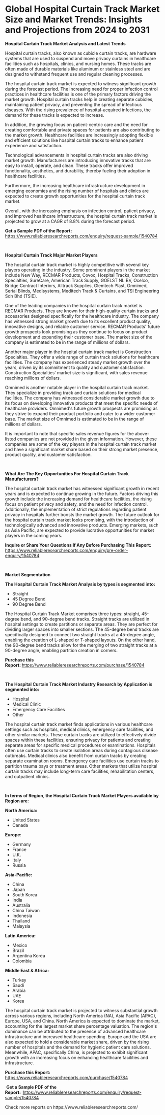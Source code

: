 <p><h1>Global Hospital Curtain Track Market Size and Market Trends: Insights and Projections from 2024 to 2031</h1></p><p><strong>Hospital Curtain Track Market Analysis and Latest Trends</strong></p>
<p><p>Hospital curtain tracks, also known as cubicle curtain tracks, are hardware systems that are used to suspend and move privacy curtains in healthcare facilities such as hospitals, clinics, and nursing homes. These tracks are often made of durable materials like aluminum or stainless steel and are designed to withstand frequent use and regular cleaning processes.</p><p>The hospital curtain track market is expected to witness significant growth during the forecast period. The increasing need for proper infection control practices in healthcare facilities is one of the primary factors driving the market growth. Hospital curtain tracks help in creating separate cubicles, maintaining patient privacy, and preventing the spread of infectious diseases. With the rising prevalence of hospital-acquired infections, the demand for these tracks is expected to increase.</p><p>In addition, the growing focus on patient-centric care and the need for creating comfortable and private spaces for patients are also contributing to the market growth. Healthcare facilities are increasingly adopting flexible and efficient solutions like hospital curtain tracks to enhance patient experience and satisfaction.</p><p>Technological advancements in hospital curtain tracks are also driving market growth. Manufacturers are introducing innovative tracks that are easy to install, operate, and clean. These tracks offer improved functionality, aesthetics, and durability, thereby fueling their adoption in healthcare facilities.</p><p>Furthermore, the increasing healthcare infrastructure development in emerging economies and the rising number of hospitals and clinics are expected to create growth opportunities for the hospital curtain track market.</p><p>Overall, with the increasing emphasis on infection control, patient privacy, and improved healthcare infrastructure, the hospital curtain track market is projected to grow at a CAGR of 8.8% during the forecast period.</p></p>
<p><strong>Get a Sample PDF of the Report:&nbsp;</strong> <a href="https://www.reliableresearchreports.com/enquiry/request-sample/1540784">https://www.reliableresearchreports.com/enquiry/request-sample/1540784</a></p>
<p>&nbsp;</p>
<p><strong>Hospital Curtain Track Major Market Players</strong></p>
<p><p>The hospital curtain track market is highly competitive with several key players operating in the industry. Some prominent players in the market include New Way, RECMAR Products, Covoc, Hospital Tracks, Construction Specialties, SureCare, American Track Supply, GOELST NL BV, Ocelco, Bridge Contract Interiors, Alltrack Supplies, Glemtech Plast, Omnimed, Serial Blinds, Medisystems, Meditech Track & Curtains, and TSI Engineering Sdn Bhd (TSIE).</p><p>One of the leading companies in the hospital curtain track market is RECMAR Products. They are known for their high-quality curtain tracks and accessories designed specifically for the healthcare industry. The company has witnessed strong market growth due to its excellent product quality, innovative designs, and reliable customer service. RECMAR Products' future growth prospects look promising as they continue to focus on product development and expanding their customer base. The market size of the company is estimated to be in the range of millions of dollars.</p><p>Another major player in the hospital curtain track market is Construction Specialties. They offer a wide range of curtain track solutions for healthcare facilities. The company has experienced steady market growth over the years, driven by its commitment to quality and customer satisfaction. Construction Specialties' market size is significant, with sales revenue reaching millions of dollars.</p><p>Omnimed is another notable player in the hospital curtain track market. They specialize in providing track and curtain solutions for medical facilities. The company has witnessed considerable market growth due to its focus on developing innovative products that meet the specific needs of healthcare providers. Omnimed's future growth prospects are promising as they strive to expand their product portfolio and cater to a wider customer base. The market size of Omnimed is estimated to be in the range of millions of dollars.</p><p>It is important to note that specific sales revenue figures for the above-listed companies are not provided in the given information. However, these companies are some of the key players in the hospital curtain track market and have a significant market share based on their strong market presence, product quality, and customer satisfaction.</p></p>
<p>&nbsp;</p>
<p><strong>What Are The Key Opportunities For Hospital Curtain Track Manufacturers?</strong></p>
<p><p>The hospital curtain track market has witnessed significant growth in recent years and is expected to continue growing in the future. Factors driving this growth include the increasing demand for healthcare facilities, the rising focus on patient privacy and safety, and the need for infection control. Additionally, the implementation of strict regulations regarding patient privacy in hospitals further boosts the market growth. The future outlook for the hospital curtain track market looks promising, with the introduction of technologically advanced and innovative products. Emerging markets, such as Asia Pacific, are expected to provide lucrative opportunities for market players in the coming years.</p></p>
<p><strong>Inquire or Share Your Questions If Any Before Purchasing This Report:</strong> <a href="https://www.reliableresearchreports.com/enquiry/pre-order-enquiry/1540784">https://www.reliableresearchreports.com/enquiry/pre-order-enquiry/1540784</a></p>
<p>&nbsp;</p>
<p><strong>Market Segmentation</strong></p>
<p><strong>The Hospital Curtain Track Market Analysis by types is segmented into:</strong></p>
<p><ul><li>Straight</li><li>45 Degree Bend</li><li>90 Degree Bend</li></ul></p>
<p><p>The Hospital Curtain Track Market comprises three types: straight, 45-degree bend, and 90-degree bend tracks. Straight tracks are utilized in hospital settings to create partitions or separate areas. They are perfect for dividing larger spaces into smaller sections. The 45-degree bend tracks are specifically designed to connect two straight tracks at a 45-degree angle, enabling the creation of L-shaped or T-shaped layouts. On the other hand, the 90-degree bend tracks allow for the merging of two straight tracks at a 90-degree angle, enabling partition creation in corners.</p></p>
<p><strong>Purchase this Report:&nbsp;</strong><a href="https://www.reliableresearchreports.com/purchase/1540784">https://www.reliableresearchreports.com/purchase/1540784</a></p>
<p>&nbsp;</p>
<p><strong>The Hospital Curtain Track Market Industry Research by Application is segmented into:</strong></p>
<p><ul><li>Hospital</li><li>Medical Clinic</li><li>Emergency Care Facilities</li><li>Other</li></ul></p>
<p><p>The hospital curtain track market finds applications in various healthcare settings such as hospitals, medical clinics, emergency care facilities, and other similar markets. These curtain tracks are utilized to effectively divide spaces within these facilities, ensuring privacy for patients and creating separate areas for specific medical procedures or examinations. Hospitals often use curtain tracks to create isolation areas during contagious disease outbreaks. Medical clinics also benefit from curtain tracks by creating separate examination rooms. Emergency care facilities use curtain tracks to partition trauma bays or treatment areas. Other markets that utilize hospital curtain tracks may include long-term care facilities, rehabilitation centers, and outpatient clinics.</p></p>
<p>&nbsp;</p>
<p><strong>In terms of Region, the Hospital Curtain Track Market Players available by Region are:</strong></p>
<p>
    <p> <strong> North America: </strong>
        <ul>
            <li>United States</li>
            <li>Canada</li>
        </ul>
        </p> 
    <p> <strong> Europe: </strong>
        <ul>
            <li>Germany</li>
            <li>France</li>
            <li>U.K.</li>
            <li>Italy</li>
            <li>Russia</li>
        </ul>
        </p> 
    <p> <strong> Asia-Pacific: </strong>
        <ul>
            <li>China</li>
            <li>Japan</li>
            <li>South Korea</li>
            <li>India</li>
            <li>Australia</li>
            <li>China Taiwan</li>
            <li>Indonesia</li>
            <li>Thailand</li>
            <li>Malaysia</li>
        </ul>
        </p> 
    <p> <strong> Latin America: </strong>
        <ul>
            <li>Mexico</li>
            <li>Brazil</li>
            <li>Argentina Korea</li>
            <li>Colombia</li>
        </ul>
        </p> 
    <p> <strong> Middle East & Africa: </strong>
        <ul>
            <li>Turkey</li>
            <li>Saudi</li>
            <li>Arabia</li>
            <li>UAE</li>
            <li>Korea</li>
        </ul>
    </p>
    </p>
<p><p>The hospital curtain track market is projected to witness substantial growth across various regions, including North America (NA), Asia Pacific (APAC), Europe, USA, and China. North America is expected to dominate the market, accounting for the largest market share percentage valuation. The region's dominance can be attributed to the presence of advanced healthcare infrastructure and increased healthcare spending. Europe and the USA are also expected to hold a considerable market share, driven by the rising number of hospitals and the demand for hygienic patient care solutions. Meanwhile, APAC, specifically China, is projected to exhibit significant growth with an increasing focus on enhancing healthcare facilities and infrastructure.</p></p>
<p><strong>Purchase this Report: </strong><a href="https://www.reliableresearchreports.com/purchase/1540784">https://www.reliableresearchreports.com/purchase/1540784</a></p>
<p>&nbsp;<strong>Get a Sample PDF of the Report:&nbsp;&nbsp;</strong><a href="https://www.reliableresearchreports.com/enquiry/request-sample/1540784">https://www.reliableresearchreports.com/enquiry/request-sample/1540784</a></p>
<p><strong></strong></p>
<p>Check more reports on https://www.reliableresearchreports.com/</p>